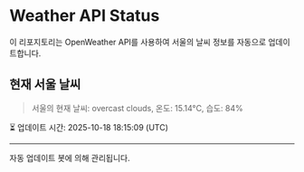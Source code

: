 
# Weather API Status

이 리포지토리는 OpenWeather API를 사용하여 서울의 날씨 정보를 자동으로 업데이트합니다.

## 현재 서울 날씨
> 서울의 현재 날씨: overcast clouds, 온도: 15.14°C, 습도: 84%

⏳ 업데이트 시간: 2025-10-18 18:15:09 (UTC)

---
자동 업데이트 봇에 의해 관리됩니다.
